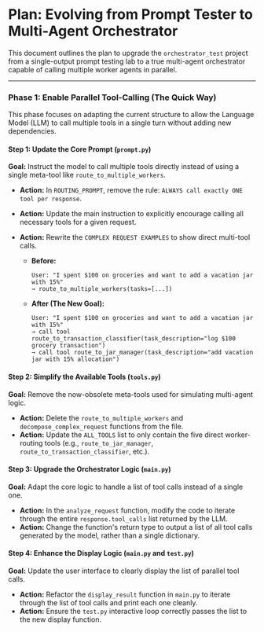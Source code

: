 # Plan: Evolving from Prompt Tester to Multi-Agent Orchestrator

This document outlines the plan to upgrade the `orchestrator_test` project from a single-output prompt testing lab to a true multi-agent orchestrator capable of calling multiple worker agents in parallel.

---

### **Phase 1: Enable Parallel Tool-Calling (The Quick Way)**

This phase focuses on adapting the current structure to allow the Language Model (LLM) to call multiple tools in a single turn without adding new dependencies.

#### **Step 1: Update the Core Prompt (`prompt.py`)**

**Goal:** Instruct the model to call multiple tools directly instead of using a single meta-tool like `route_to_multiple_workers`.

*   **Action:** In `ROUTING_PROMPT`, remove the rule: `ALWAYS call exactly ONE tool per response`.
*   **Action:** Update the main instruction to explicitly encourage calling all necessary tools for a given request.
*   **Action:** Rewrite the `COMPLEX REQUEST EXAMPLES` to show direct multi-tool calls.

    *   **Before:**
        ```
        User: "I spent $100 on groceries and want to add a vacation jar with 15%"
        → route_to_multiple_workers(tasks=[...])
        ```
    *   **After (The New Goal):**
        ```
        User: "I spent $100 on groceries and want to add a vacation jar with 15%"
        → call tool route_to_transaction_classifier(task_description="log $100 grocery transaction")
        → call tool route_to_jar_manager(task_description="add vacation jar with 15% allocation")
        ```

#### **Step 2: Simplify the Available Tools (`tools.py`)**

**Goal:** Remove the now-obsolete meta-tools used for simulating multi-agent logic.

*   **Action:** Delete the `route_to_multiple_workers` and `decompose_complex_request` functions from the file.
*   **Action:** Update the `ALL_TOOLS` list to only contain the five direct worker-routing tools (e.g., `route_to_jar_manager`, `route_to_transaction_classifier`, etc.).

#### **Step 3: Upgrade the Orchestrator Logic (`main.py`)**

**Goal:** Adapt the core logic to handle a list of tool calls instead of a single one.

*   **Action:** In the `analyze_request` function, modify the code to iterate through the entire `response.tool_calls` list returned by the LLM.
*   **Action:** Change the function's return type to output a list of all tool calls generated by the model, rather than a single dictionary.

#### **Step 4: Enhance the Display Logic (`main.py` and `test.py`)**

**Goal:** Update the user interface to clearly display the list of parallel tool calls.

*   **Action:** Refactor the `display_result` function in `main.py` to iterate through the list of tool calls and print each one cleanly.
*   **Action:** Ensure the `test.py` interactive loop correctly passes the list to the new display function.
